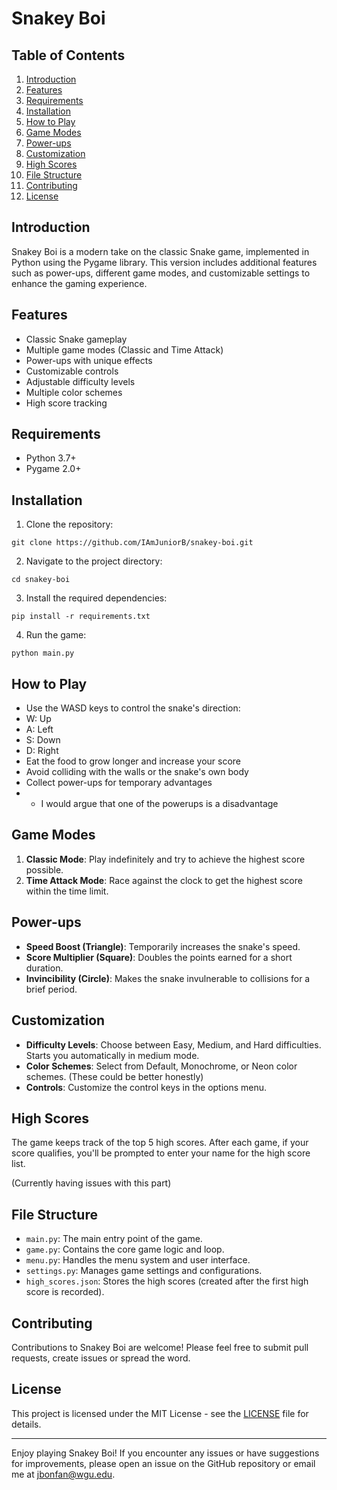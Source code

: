 # Snakey Boi

## Table of Contents
1. [Introduction](#introduction)
2. [Features](#features)
3. [Requirements](#requirements)
4. [Installation](#installation)
5. [How to Play](#how-to-play)
6. [Game Modes](#game-modes)
7. [Power-ups](#power-ups)
8. [Customization](#customization)
9. [High Scores](#high-scores)
10. [File Structure](#file-structure)
11. [Contributing](#contributing)
12. [License](#license)

## Introduction

Snakey Boi is a modern take on the classic Snake game, implemented in Python using the Pygame library. This version includes additional features such as power-ups, different game modes, and customizable settings to enhance the gaming experience.

## Features

- Classic Snake gameplay
- Multiple game modes (Classic and Time Attack)
- Power-ups with unique effects
- Customizable controls
- Adjustable difficulty levels
- Multiple color schemes
- High score tracking

## Requirements

- Python 3.7+
- Pygame 2.0+

## Installation

1. Clone the repository:

```git clone https://github.com/IAmJuniorB/snakey-boi.git```


2. Navigate to the project directory:

```cd snakey-boi```


3. Install the required dependencies:

```pip install -r requirements.txt```


4. Run the game:

```python main.py```


## How to Play

- Use the WASD keys to control the snake's direction:
- W: Up
- A: Left
- S: Down
- D: Right
- Eat the food to grow longer and increase your score
- Avoid colliding with the walls or the snake's own body
- Collect power-ups for temporary advantages
- - I would argue that one of the powerups is a disadvantage

## Game Modes

1. **Classic Mode**: Play indefinitely and try to achieve the highest score possible.
2. **Time Attack Mode**: Race against the clock to get the highest score within the time limit.

## Power-ups

- **Speed Boost (Triangle)**: Temporarily increases the snake's speed.
- **Score Multiplier (Square)**: Doubles the points earned for a short duration.
- **Invincibility (Circle)**: Makes the snake invulnerable to collisions for a brief period.

## Customization

- **Difficulty Levels**: Choose between Easy, Medium, and Hard difficulties. Starts you automatically in medium mode.
- **Color Schemes**: Select from Default, Monochrome, or Neon color schemes. (These could be better honestly)
- **Controls**: Customize the control keys in the options menu.

## High Scores

The game keeps track of the top 5 high scores. After each game, if your score qualifies, you'll be prompted to enter your name for the high score list.

(Currently having issues with this part)

## File Structure

- `main.py`: The main entry point of the game.
- `game.py`: Contains the core game logic and loop.
- `menu.py`: Handles the menu system and user interface.
- `settings.py`: Manages game settings and configurations.
- `high_scores.json`: Stores the high scores (created after the first high score is recorded).

## Contributing

Contributions to Snakey Boi are welcome! Please feel free to submit pull requests, create issues or spread the word.

## License

This project is licensed under the MIT License - see the [LICENSE](license.txt) file for details.

---

Enjoy playing Snakey Boi! If you encounter any issues or have suggestions for improvements, please open an issue on the GitHub repository or email me at jbonfan@wgu.edu.

